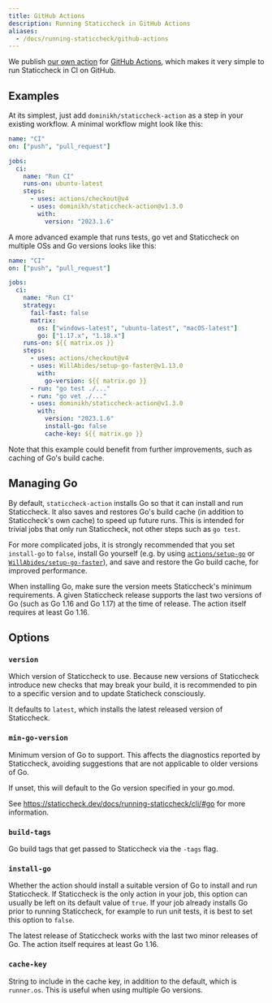```yaml
---
title: GitHub Actions
description: Running Staticcheck in GitHub Actions
aliases:
  - /docs/running-staticcheck/github-actions
---
```

We publish [our own action](https://github.com/marketplace/actions/staticcheck) for [GitHub Actions](https://github.com/features/actions),
which makes it very simple to run Staticcheck in CI on GitHub.

## Examples

At its simplest, just add `dominikh/staticcheck-action` as a step in your existing workflow.
A minimal workflow might look like this:

```yaml
name: "CI"
on: ["push", "pull_request"]

jobs:
  ci:
    name: "Run CI"
    runs-on: ubuntu-latest
    steps:
      - uses: actions/checkout@v4
      - uses: dominikh/staticcheck-action@v1.3.0
        with:
          version: "2023.1.6"
```

A more advanced example that runs tests, go vet and Staticcheck on multiple OSs and Go versions looks like this:

```yaml
name: "CI"
on: ["push", "pull_request"]

jobs:
  ci:
    name: "Run CI"
    strategy:
      fail-fast: false
      matrix:
        os: ["windows-latest", "ubuntu-latest", "macOS-latest"]
        go: ["1.17.x", "1.18.x"]
    runs-on: ${{ matrix.os }}
    steps:
      - uses: actions/checkout@v4
      - uses: WillAbides/setup-go-faster@v1.13.0
        with:
          go-version: ${{ matrix.go }}
      - run: "go test ./..."
      - run: "go vet ./..."
      - uses: dominikh/staticcheck-action@v1.3.0
        with:
          version: "2023.1.6"
          install-go: false
          cache-key: ${{ matrix.go }}
```

Note that this example could benefit from further improvements, such as caching of Go's build cache.

## Managing Go

By default, `staticcheck-action` installs Go so that it can install and run Staticcheck.
It also saves and restores Go's build cache (in addition to Staticcheck's own cache) to speed up future runs.
This is intended for trivial jobs that only run Staticcheck, not other steps such as `go test`.

For more complicated jobs, it is strongly recommended that you set `install-go` to `false`,
install Go yourself (e.g. by using [`actions/setup-go`](https://github.com/actions/setup-go) or [`WillAbides/setup-go-faster`](https://github.com/WillAbides/setup-go-faster)),
and save and restore the Go build cache, for improved performance.

When installing Go, make sure the version meets Staticcheck's minimum requirements.
A given Staticcheck release supports the last two versions of Go (such as Go 1.16 and Go 1.17) at the time of release.
The action itself requires at least Go 1.16.

## Options

### `version`

Which version of Staticcheck to use.
Because new versions of Staticcheck introduce new checks that may break your build,
it is recommended to pin to a specific version and to update Staticheck consciously.

It defaults to `latest`, which installs the latest released version of Staticcheck.

### `min-go-version`

Minimum version of Go to support. This affects the diagnostics reported by Staticcheck,
avoiding suggestions that are not applicable to older versions of Go.

If unset, this will default to the Go version specified in your go.mod.

See https://staticcheck.dev/docs/running-staticcheck/cli/#go for more information.

### `build-tags`

Go build tags that get passed to Staticcheck via the `-tags` flag.

### `install-go`

Whether the action should install a suitable version of Go to install and run Staticcheck.
If Staticcheck is the only action in your job, this option can usually be left on its default value of `true`.
If your job already installs Go prior to running Staticcheck, for example to run unit tests, it is best to set this option to `false`.

The latest release of Staticcheck works with the last two minor releases of Go.
The action itself requires at least Go 1.16.

### `cache-key`

String to include in the cache key, in addition to the default, which is `runner.os`.
This is useful when using multiple Go versions.
